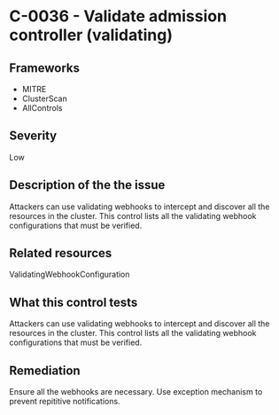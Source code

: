 # C-0036 - Validate admission controller (validating)

## Frameworks
* MITRE
* ClusterScan
* AllControls
 
## Severity
Low

## Description of the the issue
Attackers can use validating webhooks to intercept and discover all the resources in the cluster. This control lists all the validating webhook configurations that must be verified.
 
## Related resources
ValidatingWebhookConfiguration
 
## What this control tests 
Attackers can use validating webhooks to intercept and discover all the resources in the cluster. This control lists all the validating webhook configurations that must be verified.
 
## Remediation
Ensure all the webhooks are necessary. Use exception mechanism to prevent repititive notifications.
 
